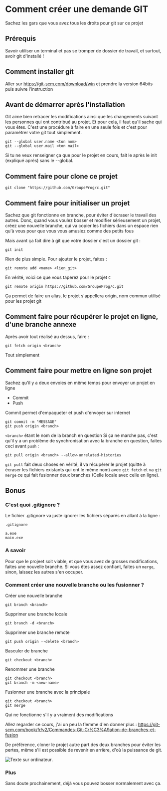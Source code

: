 # Comment créer une demande GIT

Sachez les gars que vous avez tous les droits pour git sur ce projet

## Prérequis

Savoir utiliser un terminal et pas se tromper de dossier de travail, et surtout, avoir git d'installé !

## Comment installer git

Aller sur https://git-scm.com/download/win et prendre la version 64bits puis suivre l'instruction

## Avant de démarrer après l'installation

Git aime bien retracer les modifications ainsi que les changements suivant les personnes qui ont contribué au projet. Et pour cela, il faut qu'il sache qui vous êtes. C'est une procédure à faire en une seule fois et c'est pour paramétrer votre git tout simplement.

```git
git --global user.name <ton nom>
git --global user.mail <ton mail>
```

Si tu ne veux renseigner ça que pour le projet en cours, fait le après le init (expliqué après) sans le --global.


## Comment faire pour clone ce projet

```git
git clone "https://github.com/GroupeProg/c.git"
```

## Comment faire pour initialiser un projet

Sachez que git fonctionne en branche, pour éviter d'écraser le travail des autres.
Donc, quand vous voulez bosser et modifier sérieusement un projet, créez une nouvelle branche, qui va copier les fichiers dans un espace rien qu'à vous pour que vous vous amusiez comme des petits fous

Mais avant ça fait dire à git que votre dossier c'est un dossier git :
```git
git init
```

Rien de plus simple. Pour ajouter le projet, faites :

```git
git remote add <name> <lien_git>
```

En vérité, voici ce que vous taperez pour le projet `C`

```git
git remote origin https://github.com/GroupeProg/c.git
```

Ça permet de faire un alias, le projet s'appellera origin, nom commun utilisé pour les projet git

## Comment faire pour récupérer le projet en ligne, d'une branche annexe

Après avoir tout réalisé au dessus, faire :

```git
git fetch origin <branch>
```

Tout simplement

## Comment faire pour mettre en ligne son projet

Sachez qu'il y a deux envoies en même temps pour envoyer un projet en ligne

 - Commit
 - Push

Commit permet d'empaqueter et push d'envoyer sur internet

```git
git commit -m "MESSAGE"
git push origin <branch>
```
`<branch>` étant le nom de la branch en question
Si ça ne marche pas, c'est qu'il y a un problème de synchronisation avec la branche en question, faites ceci avant `push` :

```git
git pull origin <branch> --allow-unrelated-histories
```

`git pull` fait deux choses en vérité, il va récupérer le projet (quitte à écraser les fichiers existants qui ont le même nom) avec `git fetch` et va `git merge` ce qui fait fusionner deux branches (Celle locale avec celle en ligne).


## Bonus

### C'est quoi .gitignore ?

Le fichier .gitignore va juste ignorer les fichiers séparés en allant à la ligne :

`.gitignore`
```.gitignore
a.exe
main.exe
```
### A savoir

Pour que le projeet soit viable, et que vous avez de grosses modifications, faites une nouvelle branche. Si vous êtes assez confiant, faites un `merge`, sinon, laissez les autres s'en occuper.

### Comment créer une nouvelle branche ou les fusionner ?

Créer une nouvelle branche 
```git
git branch <branch>
```

Supprimer une branche locale
```git
git branch -d <branch>
```

Supprimer une branche remote
```git
git push origin --delete <branch>
```

Basculer de branche

```git
git checkout <branch>
```

Renommer une branche

```git
git checkout <branch>
git branch -m <new-name>
```

Fusionner une branche avec la principale

```git
git checkout <branch>
git merge
```
Qui ne fonctionne s'il y a vraiment des modifications

Allez regarder ce cours, j'ai un peu la flemme d'en donner plus :
https://git-scm.com/book/fr/v2/Commandes-Git-Cr%C3%A9ation-de-branches-et-fusion

De préférence, cloner le projet autre part des deux branches pour éviter les pertes, même s'il est possible de revenir en arrière, d'où la puissance de git.

![Texte sur ordinateur](http://www.netplume.net/wp-content/uploads/2021/01/clavier_0.jpg "Comment ajouter, modifier ou fusionner une branche").

### Plus

Sans doute prochainement, déjà vous pouvez bosser normalement avec ça.